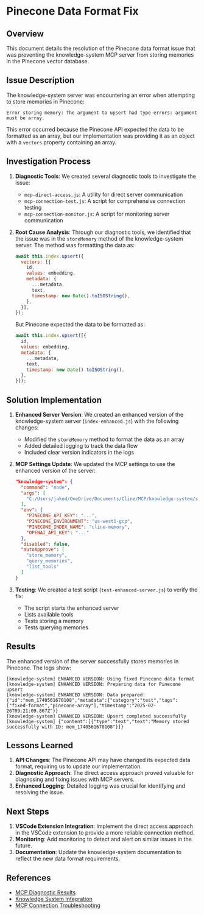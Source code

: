 # Pinecone Data Format Fix

## Overview

This document details the resolution of the Pinecone data format issue that was preventing the knowledge-system MCP server from storing memories in the Pinecone vector database.

## Issue Description

The knowledge-system server was encountering an error when attempting to store memories in Pinecone:

```
Error storing memory: The argument to upsert had type errors: argument must be array.
```

This error occurred because the Pinecone API expected the data to be formatted as an array, but our implementation was providing it as an object with a `vectors` property containing an array.

## Investigation Process

1. **Diagnostic Tools**: We created several diagnostic tools to investigate the issue:
   - `mcp-direct-access.js`: A utility for direct server communication
   - `mcp-connection-test.js`: A script for comprehensive connection testing
   - `mcp-connection-monitor.js`: A script for monitoring server communication

2. **Root Cause Analysis**: Through our diagnostic tools, we identified that the issue was in the `storeMemory` method of the knowledge-system server. The method was formatting the data as:

   ```javascript
   await this.index.upsert({
     vectors: [{
       id,
       values: embedding,
       metadata: {
         ...metadata,
         text,
         timestamp: new Date().toISOString(),
       },
     }],
   });
   ```

   But Pinecone expected the data to be formatted as:

   ```javascript
   await this.index.upsert([{
     id,
     values: embedding,
     metadata: {
       ...metadata,
       text,
       timestamp: new Date().toISOString(),
     },
   }]);
   ```

## Solution Implementation

1. **Enhanced Server Version**: We created an enhanced version of the knowledge-system server (`index-enhanced.js`) with the following changes:
   - Modified the `storeMemory` method to format the data as an array
   - Added detailed logging to track the data flow
   - Included clear version indicators in the logs

2. **MCP Settings Update**: We updated the MCP settings to use the enhanced version of the server:
   ```json
   "knowledge-system": {
     "command": "node",
     "args": [
       "C:/Users/jaked/OneDrive/Documents/Cline/MCP/knowledge-system/src/index-enhanced.js"
     ],
     "env": {
       "PINECONE_API_KEY": "...",
       "PINECONE_ENVIRONMENT": "us-west1-gcp",
       "PINECONE_INDEX_NAME": "cline-memory",
       "OPENAI_API_KEY": "..."
     },
     "disabled": false,
     "autoApprove": [
       "store_memory",
       "query_memories",
       "list_tools"
     ]
   }
   ```

3. **Testing**: We created a test script (`test-enhanced-server.js`) to verify the fix:
   - The script starts the enhanced server
   - Lists available tools
   - Tests storing a memory
   - Tests querying memories

## Results

The enhanced version of the server successfully stores memories in Pinecone. The logs show:

```
[knowledge-system] ENHANCED VERSION: Using fixed Pinecone data format
[knowledge-system] ENHANCED VERSION: Preparing data for Pinecone upsert
[knowledge-system] ENHANCED VERSION: Data prepared: {"id":"mem_1740561670108","metadata":{"category":"test","tags":["fixed-format","pinecone-array"],"timestamp":"2025-02-26T09:21:09.867Z"}}
[knowledge-system] ENHANCED VERSION: Upsert completed successfully
[knowledge-system] {"content":[{"type":"text","text":"Memory stored successfully with ID: mem_1740561670108"}]}
```

## Lessons Learned

1. **API Changes**: The Pinecone API may have changed its expected data format, requiring us to update our implementation.
2. **Diagnostic Approach**: The direct access approach proved valuable for diagnosing and fixing issues with MCP servers.
3. **Enhanced Logging**: Detailed logging was crucial for identifying and resolving the issue.

## Next Steps

1. **VSCode Extension Integration**: Implement the direct access approach in the VSCode extension to provide a more reliable connection method.
2. **Monitoring**: Add monitoring to detect and alert on similar issues in the future.
3. **Documentation**: Update the knowledge-system documentation to reflect the new data format requirements.

## References

- [MCP Diagnostic Results](mcp-diagnostic-results.md)
- [Knowledge System Integration](knowledge-system-integration.md)
- [MCP Connection Troubleshooting](mcp-connection-troubleshooting.md)
